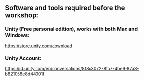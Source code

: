 ## Software and tools required before the workshop:

### Unity (Free personal edition), works with both Mac and Windows:
https://store.unity.com/download

### Unity Account: 
https://id.unity.com/en/conversations/8f8c3072-8fb7-4be9-87a8-b821058e8d44001f

